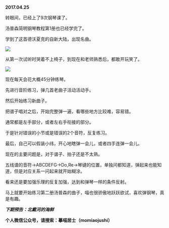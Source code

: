 
          
            
**2017.04.25**

转眼间，已经上了9次钢琴课了。

汤普森简明钢琴教程第1册也已经学完了。

学到了这首德沃夏克的自新大陆，出现名曲。




![](//upload-images.jianshu.io/upload_images/51001-668cc36fb1e0090d.JPG)




从第一次试听时哭着不上椅子，到现在和老师熟悉后，都敢开玩笑了。




![](//upload-images.jianshu.io/upload_images/51001-096106032fddc972.jpg)




现在每天会花大概45分钟练琴。

先进行音阶练习，弹几首老曲子活动活动手。

然后开始练习新曲子。

把谱子唱对之后，开始完整弹一遍，看哪些地方比较难，容易错。

通常都是左手部分，或者左右手衔接的部分。

于是针对错误的小节或是错误的2个音符，反复练习。

最后，自己可以假装小纬，开心地瞎弹一会儿，或者四手连弹一会儿。

现在的主要问题是，对于谱子、拍子还是不太熟。

五线谱的音符-&gt;ABCDEFG-&gt;Do,Re-&gt;琴键的位置，单独问都知道，弹起来也能知道，但是对应关系一问起来就开始糊涂。

看来还是要加强乐理的反复加强，达到和弹琴一样的条件反射。

马上就要开始练习第二册汤普森的曲子，喵也很骄傲地跃跃欲试，喜欢弹钢琴，真是有趣。


***下期预告：北戴河的海鲜***


**个人微信公众号，请搜索：摹喵居士（momiaojushi）**

          
        